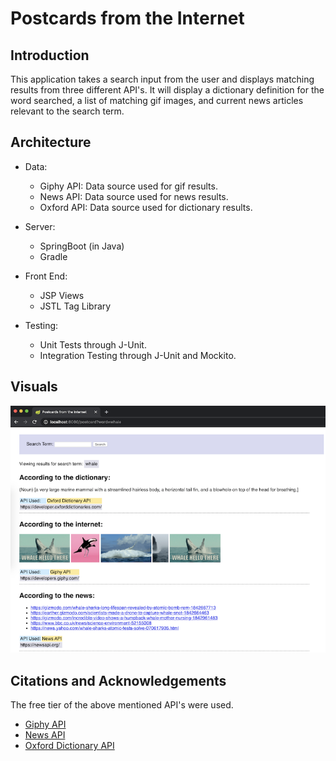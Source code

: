 # Postcards from the Internet

## Introduction
This application takes a search input from the user and displays matching results from three different API's. It will display a dictionary definition for the word searched, a list of matching gif images, and current news articles relevant to the search term.

## Architecture

* Data:
    * Giphy API: Data source used for gif results.
    * News API: Data source used for news results.
    * Oxford API: Data source used for dictionary results.

* Server: 
    * SpringBoot (in Java)
    * Gradle
* Front End: 
    * JSP Views
    * JSTL Tag Library
* Testing:
    * Unit Tests through J-Unit.
    * Integration Testing through J-Unit and Mockito.

## Visuals
![screenshot](https://github.com/achongsBiz/readme-files/blob/master/api-postcards/sc1.png)

## Citations and Acknowledgements 
The free tier of the above mentioned API's were used.

* [Giphy API](https://developers.giphy.com/)
* [News API](https://newsapi.org/)
* [Oxford Dictionary API](https://developer.oxforddictionaries.com/)
